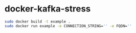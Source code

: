 # docker-kafka-stress
```bash
sudo docker build -t example .
sudo docker run example -e CONNECTION_STRING='' -e FQDN=''
